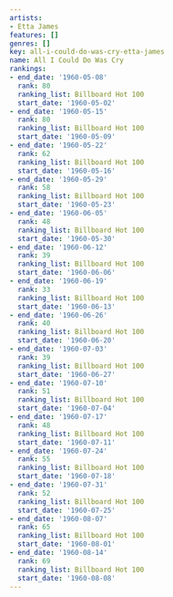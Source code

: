 ```yaml
---
artists:
- Etta James
features: []
genres: []
key: all-i-could-do-was-cry-etta-james
name: All I Could Do Was Cry
rankings:
- end_date: '1960-05-08'
  rank: 80
  ranking_list: Billboard Hot 100
  start_date: '1960-05-02'
- end_date: '1960-05-15'
  rank: 80
  ranking_list: Billboard Hot 100
  start_date: '1960-05-09'
- end_date: '1960-05-22'
  rank: 62
  ranking_list: Billboard Hot 100
  start_date: '1960-05-16'
- end_date: '1960-05-29'
  rank: 58
  ranking_list: Billboard Hot 100
  start_date: '1960-05-23'
- end_date: '1960-06-05'
  rank: 48
  ranking_list: Billboard Hot 100
  start_date: '1960-05-30'
- end_date: '1960-06-12'
  rank: 39
  ranking_list: Billboard Hot 100
  start_date: '1960-06-06'
- end_date: '1960-06-19'
  rank: 33
  ranking_list: Billboard Hot 100
  start_date: '1960-06-13'
- end_date: '1960-06-26'
  rank: 40
  ranking_list: Billboard Hot 100
  start_date: '1960-06-20'
- end_date: '1960-07-03'
  rank: 39
  ranking_list: Billboard Hot 100
  start_date: '1960-06-27'
- end_date: '1960-07-10'
  rank: 51
  ranking_list: Billboard Hot 100
  start_date: '1960-07-04'
- end_date: '1960-07-17'
  rank: 48
  ranking_list: Billboard Hot 100
  start_date: '1960-07-11'
- end_date: '1960-07-24'
  rank: 55
  ranking_list: Billboard Hot 100
  start_date: '1960-07-18'
- end_date: '1960-07-31'
  rank: 52
  ranking_list: Billboard Hot 100
  start_date: '1960-07-25'
- end_date: '1960-08-07'
  rank: 65
  ranking_list: Billboard Hot 100
  start_date: '1960-08-01'
- end_date: '1960-08-14'
  rank: 69
  ranking_list: Billboard Hot 100
  start_date: '1960-08-08'
---
```


